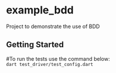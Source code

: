 # example_bdd

Project to demonstrate the use of BDD 

## Getting Started

#To run the tests use the command below:  
`dart test_driver/test_config.dart`
